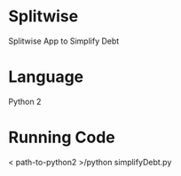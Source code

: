 # Splitwise
Splitwise App to Simplify Debt 

# Language
Python 2

# Running Code
&lt; path-to-python2 &gt;/python simplifyDebt.py
